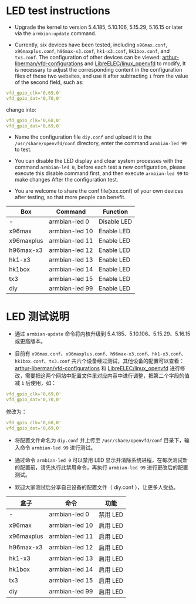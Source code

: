 # LED test instructions

- Upgrade the kernel to version 5.4.185, 5.10.106, 5.15.29, 5.16.15 or later via the `armbian-update` command.

- Currently, six devices have been tested, including `x96max.conf`, `x96maxplus.conf`, `h96max-x3.conf`, `hk1-x3.conf`, `hk1box.conf`, and `tx3.conf`. The configuration of other devices can be viewed: [arthur-liberman/vfd-configurations](https://github.com/arthur-liberman/vfd-configurations) and [LibreELEC/linux_openvfd](https://github.com/LibreELEC/linux_openvfd/tree/master/conf) to modify, It is necessary to adjust the corresponding content in the configuration files of these two websites, and use it after subtracting `1` from the value of the second field, such as:

```yaml
vfd_gpio_clk='0,69,0'
vfd_gpio_dat='0,70,0'
```
change into:

```yaml
vfd_gpio_clk='0,68,0'
vfd_gpio_dat='0,69,0'
```

- Name the configuration file `diy.conf` and upload it to the `/usr/share/openvfd/conf` directory, enter the command `armbian-led 99` to test.

- You can disable the LED display and clear system processes with the command `armbian-led 0`, before each test a new configuration, please execute this disable command first, and then execute `armbian-led 99` to make changes After the configuration test.

- You are welcome to share the conf file(xxx.conf) of your own devices after testing, so that more people can benefit.

|     Box    |    Command     |   Function  |
| ---------- | -------------- | ----------- |
| -          | armbian-led 0  | Disable LED |
| x96max     | armbian-led 10 | Enable LED  |
| x96maxplus | armbian-led 11 | Enable LED  |
| h96max-x3  | armbian-led 12 | Enable LED  |
| hk1-x3     | armbian-led 13 | Enable LED  |
| hk1box     | armbian-led 14 | Enable LED  |
| tx3        | armbian-led 15 | Enable LED  |
| diy        | armbian-led 99 | Enable LED  |


# LED 测试说明

- 通过 `armbian-update` 命令将内核升级到 5.4.185、5.10.106、5.15.29、5.16.15 或更高版本。

- 目前有 `x96max.conf`、`x96maxplus.conf`、`h96max-x3.conf`、`hk1-x3.conf`、`hk1box.conf`、`tx3.conf` 共六个设备经过测试，其他设备的配置可以查看：[arthur-liberman/vfd-configurations](https://github.com/arthur-liberman/vfd-configurations) 和 [LibreELEC/linux_openvfd](https://github.com/LibreELEC/linux_openvfd/tree/master/conf) 进行修改，需要把这两个网站中配置文件里对应内容中进行调整，把第二个字段的值减 `1` 后使用，如：

```yaml
vfd_gpio_clk='0,69,0'
vfd_gpio_dat='0,70,0'
```
修改为：

```yaml
vfd_gpio_clk='0,68,0'
vfd_gpio_dat='0,69,0'
```

- 将配置文件命名为 `diy.conf` 并上传至 `/usr/share/openvfd/conf` 目录下，输入命令 `armbian-led 99` 进行测试。

- 通过命令 `armbian-led 0` 可以禁用 LED 显示并清除系统进程，在每次测试新的配置前，请先执行此禁用命令，再执行 `armbian-led 99` 进行更改后的配置测试。

- 欢迎大家测试后分享自己设备的配置文件（ diy.conf ），让更多人受益。

|     盒子    |      命令      |   功能   |
| ---------- | -------------- | ------- |
| -          | armbian-led 0  | 禁用 LED |
| x96max     | armbian-led 10 | 启用 LED |
| x96maxplus | armbian-led 11 | 启用 LED |
| h96max-x3  | armbian-led 12 | 启用 LED |
| hk1-x3     | armbian-led 13 | 启用 LED |
| hk1box     | armbian-led 14 | 启用 LED |
| tx3        | armbian-led 15 | 启用 LED |
| diy        | armbian-led 99 | 启用 LED |
